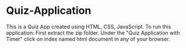 # Quiz-Application
This is a Quiz App created using HTML, CSS, JavaScript.
To run this application:
First extract the zip folder.
Under the "Quiz Application with Timer" click on index named html document in any of your browser.
